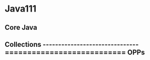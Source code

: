 # Java111

Core Java
---------------------------
Collections
-------------------------------===========================
OPPs
-----------------------------------------------------------
